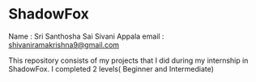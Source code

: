 # ShadowFox

Name : Sri Santhosha Sai Sivani Appala
email : shivaniramakrishna9@gmail.com

This repository consists of my projects that I did during my internship in ShadowFox.
I completed 2 levels( Beginner and Intermediate)
